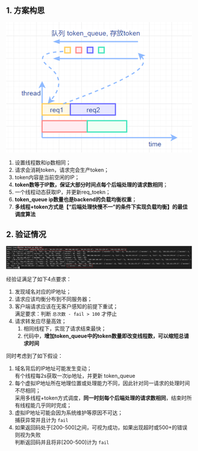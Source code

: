## 1. 方案构思
![](./pic/req_process.png)

1. 设置线程数和ip数相同；
2. 请求会消耗token，请求完会生产token；
3. token内容是当前空闲的IP；
4. **token数等于IP数，保证大部分时间点每个后端处理的请求数相同**；
5. 一个线程动态获取IP，并更新req_toekn；
6. **token_queue ip数量也是backend的负载均衡权重**；
7. **多线程+token方式是【“后端处理快慢不一”的条件下实现负载均衡】的最佳调度算法**

## 2. 验证情况
![](./pic/run.png)

经验证满足了如下4点要求：
1. 发现域名对应的IP地址；
2. 请求应该均衡分布到不同服务器；
3. 客户端请求应该在无客户感知的前提下重试；  
    满足要求：判断 `总次数 - fail > 100` 才停止
4. 请求转发应尽量高效；  
    1. 相同线程下，实现了请求结束最快；
    2. 代码中，**增加token_queue中的token数量即改变线程数，可以缩短总请求时间**

同时考虑到了如下假设：
1. 域名背后的IP地址可能发生变动；  
  有个线程每2s获取一次ip地址，并更新 token_queue
2. 每个虚拟IP地址所在地理位置或处理能力不同，因此针对同一请求的处理时间不尽相同；  
  采用多线程+token方式调度，**同一时刻每个后端处理的请求数相同**，结束时所有线程能几乎同时完成；
3. 虚拟IP地址可能会因为系统维护等原因不可达；  
  捕获异常并且计为 `fail`
4. 如果返回码处于[200-500]之间，可视为成功，如果出现超时或500+的错误则视为失败  
  判断返回码并且将非[200-500]计为 `fail`
